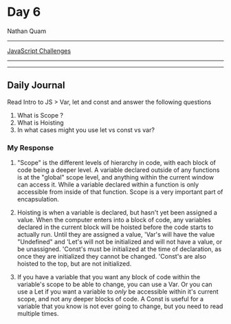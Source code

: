 # Day 6
Nathan Quam

---

[JavaScript Challenges](https://github.com/NathanMQuam/Javascript-Challenges)

---
---

## Daily Journal

Read Intro to JS > Var, let and const and answer the following questions

1. What is Scope ?
2. What is Hoisting 
3. In what cases might you use let vs const vs var?


### My Response
1. "Scope" is the different levels of hierarchy in code, with each block of code being a deeper level. A variable declared outside of any functions is at the "global" scope level, and anything within the current window can access it. While a variable declared within a function is only accessible from inside of that function. Scope is a very important part of encapsulation.

2. Hoisting is when a variable is declared, but hasn't yet been assigned a value. When the computer enters into a block of code, any variables declared in the current block will be hoisted before the code starts to actually run. Until they are assigned a value, 'Var's will have the value "Undefined" and 'Let's will not be initialized and will not have a value, or be unassigned. 'Const's must be initialized at the time of declaration, as once they are initialized they cannot be changed. 'Const's are also hoisted to the top, but are not initialized.

3. If you have a variable that you want any block of code within the variable's scope to be able to change, you can use a Var. Or you can use a Let if you want a variable to *only* be accessible within it's current scope, and not any deeper blocks of code. A Const is useful for a variable that you know is not ever going to change, but you need to read multiple times.